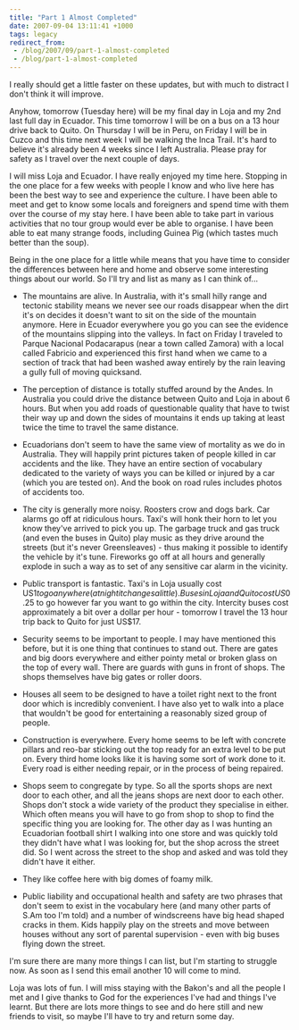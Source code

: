 ```yaml
---
title: "Part 1 Almost Completed"
date: 2007-09-04 13:11:41 +1000
tags: legacy
redirect_from:
 - /blog/2007/09/part-1-almost-completed
 - /blog/part-1-almost-completed
---
```


I really should get a little faster on these updates, but with much to distract I don't think it will improve.



Anyhow, tomorrow (Tuesday here) will be my final day in Loja and my 2nd last full day in Ecuador. This time tomorrow I will be on a bus on a 13 hour drive back to Quito. On Thursday I will be in Peru, on Friday I will be in Cuzco and this time next week I will be walking the Inca Trail. It's hard to believe it's already been 4 weeks since I left Australia. Please pray for safety as I travel over the next couple of days.



I will miss Loja and Ecuador. I have really enjoyed my time here. Stopping in the one place for a few weeks with people I know and who live here has been the best way to see and experience the culture. I have been able to meet and get to know some locals and foreigners and spend time with them over the course of my stay here. I have been able to take part in various activities that no tour group would ever be able to organise. I have been able to eat many strange foods, including Guinea Pig (which tastes much better than the soup).



Being in the one place for a little while means that you have time to consider the differences between here and home and observe some interesting things about our world. So I'll try and list as many as I can think of...<!--break-->



- The mountains are alive. In Australia, with it's small hilly range and tectonic stability means we never see our roads disappear when the dirt it's on decides it doesn't want to sit on the side of the mountain anymore. Here in Ecuador everywhere you go you can see the evidence of the mountains slipping into the valleys. In fact on Friday I traveled to Parque Nacional Podacarapus (near a town called Zamora) with a local called Fabricio and experienced this first hand when we came to a section of track that had been washed away entirely by the rain leaving a gully full of moving quicksand.



- The perception of distance is totally stuffed around by the Andes. In Australia you could drive the distance between Quito and Loja in about 6 hours. But when you add roads of questionable quality that have to twist their way up and down the sides of mountains it ends up taking at least twice the time to travel the same distance.



- Ecuadorians don't seem to have the same view of mortality as we do in Australia. They will happily print pictures taken of people killed in car accidents and the like. They have an entire section of vocabulary dedicated to the variety of ways you can be killed or injured by a car (which you are tested on). And the book on road rules includes photos of accidents too.



- The city is generally more noisy. Roosters crow and dogs bark. Car alarms go off at ridiculous hours. Taxi's will honk their horn to let you know they've arrived to pick you up. The garbage truck and gas truck (and even the buses in Quito) play music as they drive around the streets (but it's never Greensleaves) - thus making it possible to identify the vehicle by it's tune. Fireworks go off at all hours and generally explode in such a way as to set of any sensitive car alarm in the vicinity.



- Public transport is fantastic. Taxi's in Loja usually cost US$1 to go anywhere (at night it changes a little). Buses in Loja and Quito cost US$0.25 to go however far you want to go within the city. Intercity buses cost approximately a bit over a dollar per hour - tomorrow I travel the 13 hour trip back to Quito for just US$17.



- Security seems to be important to people. I may have mentioned this before, but it is one thing that continues to stand out. There are gates and big doors everywhere and either pointy metal or broken glass on the top of every wall. There are guards with guns in front of shops. The shops themselves have big gates or roller doors.



- Houses all seem to be designed to have a toilet right next to the front door which is incredibly convenient. I have also yet to walk into a place that wouldn't be good for entertaining a reasonably sized group of people.



- Construction is everywhere. Every home seems to be left with concrete pillars and reo-bar sticking out the top ready for an extra level to be put on. Every third home looks like it is having some sort of work done to it. Every road is either needing repair, or in the process of being repaired.



- Shops seem to congregate by type. So all the sports shops are next door to each other, and all the jeans shops are next door to each other. Shops don't stock a wide variety of the product they specialise in either. Which often means you will have to go from shop to shop to find the specific thing you are looking for. The other day as I was hunting an Ecuadorian football shirt I walking into one store and was quickly told they didn't have what I was looking for, but the shop across the street did. So I went across the street to the shop and asked and was told they didn't have it either.



- They like coffee here with big domes of foamy milk.



- Public liability and occupational health and safety are two phrases that don't seem to exist in the vocabulary here (and many other parts of S.Am too I'm told) and a number of windscreens have big head shaped cracks in them. Kids happily play on the streets and move between houses without any sort of parental supervision - even with big buses flying down the street.



I'm sure there are many more things I can list, but I'm starting to struggle now. As soon as I send this email another 10 will come to mind.



Loja was lots of fun. I will miss staying with the Bakon's and all the people I met and I give thanks to God for the experiences I've had and things I've learnt. But there are lots more things to see and do here still and new friends to visit, so maybe I'll have to try and return some day.

